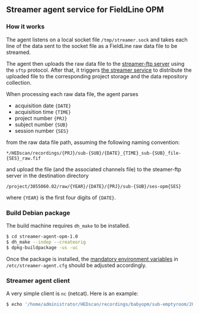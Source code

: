 ## Streamer agent service for FieldLine OPM

### How it works

The agent listens on a local socket file `/tmp/streamer.sock` and takes each line of the data sent to the socket file as a FieldLine raw data file to be streamed.

The agent then uploads the raw data file to the [streamer-ftp server](/streamer-ftp) using the `sftp` protocol. After that, it triggers [the streamer service](/streamer/lib/modalityOPM.js) to distribute the uploaded file to the corresponding project storage and the data repository collection.

When processing each raw data file, the agent parses

- acquisition date `{DATE}`
- acquisition time `{TIME}`
- project number `{PRJ}`
- subject number `{SUB}`
- session number `{SES}`

from the raw data file path, assuming the following naming convention:

```
*/HEDscan/recordings/{PRJ}/sub-{SUB}/{DATE}_{TIME}_sub-{SUB}_file-{SES}_raw.fif
```

and upload the file (and the associated channels file) to the steamer-ftp server in the destination directory

```
/project/3055060.02/raw/{YEAR}/{DATE}/{PRJ}/sub-{SUB}/ses-opm{SES}
```

where `{YEAR}` is the first four digits of `{DATE}`.

### Build Debian package

The build machine requires `dh_make` to be installed.

```bash
$ cd streamer-agent-opm-1.0
$ dh_make --indep --createorig
$ dpkg-buildpackage -us -uc
```

Once the package is installed, the [mandatory environment variables](streamer-agent.cfg) in `/etc/streamer-agent.cfg` should be adjusted accordingly.

### Streamer agent client

A very simple client is `nc` (netcat).  Here is an example:

```bash
$ echo '/home/administrator/HEDscan/recordings/babyopm/sub-emptyroom/20240215_111755_sub-emptyroom_file-hpicoils_raw.fif' | nc -q 0 -U /tmp/streamer.sock
```
